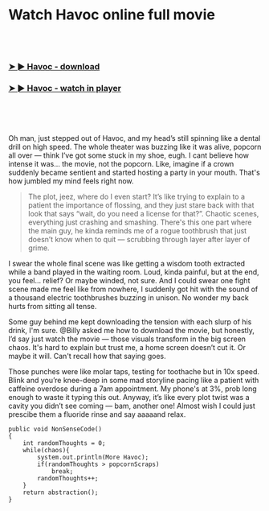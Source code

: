 <h1>Watch Havoc online full movie</h1>


<br><br>

<h3><a href="https://Jeremys-gueswerdifca1971.github.io/xjdqlsupgd/">➤ ► Havoc - download</a></h3> 
<h3><a href="https://Jeremys-gueswerdifca1971.github.io/xjdqlsupgd/">➤ ► Havoc - watch in player</a></h3>


<br><br><br>


Oh man, just stepped out of Havoc, and my head’s still spinning like a dental drill on high speed. The whole theater was buzzing like it was alive, popcorn all over — think I’ve got some stuck in my shoe, eugh. I cant believe how intense it was... the movie, not the popcorn. Like, imagine if a crown suddenly became sentient and started hosting a party in your mouth. That's how jumbled my mind feels right now.

> The plot, jeez, where do I even start? It’s like trying to explain to a patient the importance of flossing, and they just stare back with that look that says “wait, do you need a license for that?”. Chaotic scenes, everything just crashing and smashing. There's this one part where the main guy, he kinda reminds me of a rogue toothbrush that just doesn’t know when to quit — scrubbing through layer after layer of grime.

I swear the whole final scene was like getting a wisdom tooth extracted while a band played in the waiting room. Loud, kinda painful, but at the end, you feel... relief? Or maybe winded, not sure. And I could swear one fight scene made me feel like from nowhere, I suddenly got hit with the sound of a thousand electric toothbrushes buzzing in unison. No wonder my back hurts from sitting all tense.

Some guy behind me kept downloading the tension with each slurp of his drink, I'm sure. @Billy asked me how to download the movie, but honestly, I’d say just watch the movie — those visuals transform in the big screen chaos. It's hard to explain but trust me, a home screen doesn’t cut it. Or maybe it will. Can't recall how that saying goes.

Those punches were like molar taps, testing for toothache but in 10x speed. Blink and you’re knee-deep in some mad storyline pacing like a patient with caffeine overdose during a 7am appointment. My phone's at 3%, prob long enough to waste it typing this out. Anyway, it’s like every plot twist was a cavity you didn’t see coming — bam, another one! Almost wish I could just prescibe them a fluoride rinse and say aaaaand relax.

```
public void NonSenseCode()
{
    int randomThoughts = 0;
    while(chaos){ 
        system.out.println(More Havoc);
        if(randomThoughts > popcornScraps)
            break;
        randomThoughts++;
    }
    return abstraction();
}
```
